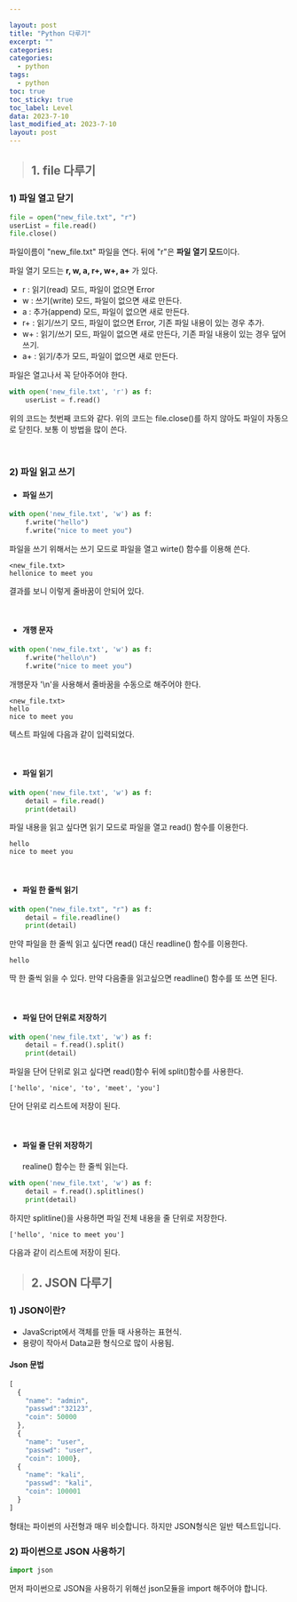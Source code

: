 ```yaml
---

layout: post
title: "Python 다루기"
excerpt: ""
categories:
categories:
  - python
tags:
  - python
toc: true
toc_sticky: true
toc_label: Level
data: 2023-7-10
last_modified_at: 2023-7-10
layout: post
---
```


> ## 1.  file 다루기

### 1) 파일 열고 닫기

```python
file = open("new_file.txt", "r")
userList = file.read()
file.close()
```

파일이름이 "new_file.txt" 파일을 연다.
뒤에 "r"은 **파일 열기 모드**이다.


파일 열기 모드는 **r, w, a, r+, w+, a+** 가 있다.

- r : 읽기(read) 모드, 파일이 없으면 Error
- w : 쓰기(write) 모드, 파일이 없으면 새로 만든다.
- a : 추가(append) 모드, 파일이 없으면 새로 만든다.
- r+ : 읽기/쓰기 모드, 파일이 없으면 Error, 기존 파일 내용이 있는 경우 추가.
- w+ : 읽기/쓰기 모드, 파일이 없으면 새로 만든다, 기존 파일 내용이 있는 경우 덮어쓰기.
- a+ : 읽기/추가 모드, 파일이 없으면 새로 만든다.

파일은 열고나서 꼭 닫아주어야 한다.

```python
with open('new_file.txt', 'r') as f:
	userList = f.read()
```

위의 코드는 첫번째 코드와 같다.
위의 코드는 file.close()를 하지 않아도 파일이 자동으로 닫힌다.
보통 이 방법을 많이 쓴다.

<br>

### 2) 파일 읽고 쓰기

- #### 파일 쓰기

```python
with open('new_file.txt', 'w') as f:
	f.write("hello")
	f.write("nice to meet you")
```

파일을 쓰기 위해서는 쓰기 모드로 파일을 열고 wirte() 함수를 이용해 쓴다.

```
<new_file.txt>
hellonice to meet you
```

결과를 보니 이렇게 줄바꿈이 안되어 있다.    

<br>

- #### 개행 문자

```python
with open('new_file.txt', 'w') as f:
	f.write("hello\n")
	f.write("nice to meet you")
```

개행문자 '\n'을 사용해서 줄바꿈을 수동으로 해주어야 한다.

```
<new_file.txt>
hello
nice to meet you
```



텍스트 파일에 다음과 같이 입력되었다.


<br>

- #### 파일 읽기

```python
with open('new_file.txt', 'w') as f:
	detail = file.read()
	print(detail)
```

파일 내용을 읽고 싶다면 읽기 모드로 파일을 열고 read() 함수를 이용한다.

```
hello
nice to meet you
```

<br>

- #### 파일 한 줄씩 읽기

```python
with open("new_file.txt", "r") as f:
	detail = file.readline()
	print(detail)
```

만약 파일을 한 줄씩 읽고 싶다면 read() 대신 readline() 함수를 이용한다.

```
hello
```

딱 한 줄씩 읽을 수 있다. 만약 다음줄을 읽고싶으면 readline() 함수를 또 쓰면 된다.

<br>

- #### 파일 단어 단위로 저장하기

```python
with open('new_file.txt', 'w') as f:
	detail = f.read().split()
	print(detail)
```

파일을 단어 단위로 읽고 싶다면 read()함수 뒤에 split()함수를 사용한다.

```
['hello', 'nice', 'to', 'meet', 'you']
```

단어 단위로 리스트에 저장이 된다.

<br>

- #### 파일 줄 단위 저장하기

  realine() 함수는 한 줄씩 읽는다. 

```python
with open('new_file.txt', 'w') as f:
	detail = f.read().splitlines()
	print(detail)
```

하지만 splitline()을 사용하면 파일 전체 내용을 줄 단위로 저장한다.

```
['hello', 'nice to meet you']
```

다음과 같이 리스트에 저장이 된다.


> ## 2.  JSON 다루기

### 1) JSON이란?
- JavaScript에서 객체를 만들 때 사용하는 표현식.
- 용량이 작아서 Data교환 형식으로 많이 사용됨.

#### Json 문법

```javascript
[
  {
    "name": "admin",
    "passwd":"32123",
    "coin": 50000
  },
  {
    "name": "user",
    "passwd": "user",
    "coin": 1000},
  {
    "name": "kali",
    "passwd": "kali",
    "coin": 100001
  }
]
```
형태는 파이썬의 사전형과 매우 비슷합니다. 하지만 JSON형식은 일반 텍스트입니다.


### 2) 파이썬으로 JSON 사용하기

```python
import json
```
먼저 파이썬으로 JSON을 사용하기 위해선 json모듈을 import 해주어야 합니다.
